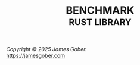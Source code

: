<h1 align="center">BENCHMARK<br><sup>RUST LIBRARY</sup></h1>
<!--
<p align="center">
    <a href="https://crates.io/crates/benchmark"><img alt="Crates.io" src="https://img.shields.io/crates/v/benchmark"></a>
    <img alt="GitHub last commit" src="https://img.shields.io/github/last-commit/jamesgober/benchmark?color=%23347d39" alt="last commit badge">
    <img alt="GitHub" src="https://img.shields.io/github/license/jamesgober/benchmark">
    <img alt="docs.rs" src="https://img.shields.io/docsrs/benchmark">
</p>
-->

&nbsp;

<!--
## License

Licensed under the Apache License, Version 2.0 (the "License");
you may not use this file except in compliance with the License.
You may obtain a copy of the License at

   http://www.apache.org/licenses/LICENSE-2.0

Unless required by applicable law or agreed to in writing, software
distributed under the License is distributed on an "AS IS" BASIS,
WITHOUT WARRANTIES OR CONDITIONS OF ANY KIND, either express or implied.
See the License for the specific language governing permissions and
limitations under the License.

---
-->
*Copyright &copy; 2025 James Gober.*   
https://jamesgober.com